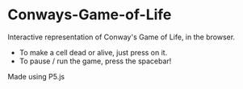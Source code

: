 # Conways-Game-of-Life
Interactive representation of Conway's Game of Life, in the browser.

- To make a cell dead or alive, just press on it.
- To pause / run the game, press the spacebar!

Made using P5.js
